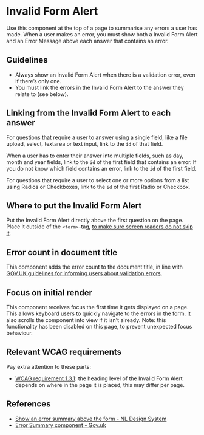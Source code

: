 <!-- @license CC0-1.0 -->

# Invalid Form Alert

Use this component at the top of a page to summarise any errors a user has made.
When a user makes an error, you must show both a Invalid Form Alert and an Error Message above each answer that contains an error.

## Guidelines

- Always show an Invalid Form Alert when there is a validation error, even if there’s only one.
- You must link the errors in the Invalid Form Alert to the answer they relate to (see below).

## Linking from the Invalid Form Alert to each answer

For questions that require a user to answer using a single field, like a file upload, select, textarea or text input, link to the `id` of that field.

When a user has to enter their answer into multiple fields, such as day, month and year fields, link to the `id` of the first field that contains an error.
If you do not know which field contains an error, link to the `id` of the first field.

For questions that require a user to select one or more options from a list using Radios or Checkboxes, link to the `id` of the first Radio or Checkbox.

## Where to put the Invalid Form Alert

Put the Invalid Form Alert directly above the first question on the page. Place it outside of the `<form>`-tag, [to make sure screen readers do not skip it](https://nldesignsystem.nl/richtlijnen/formulieren/meerdere-stappen/#plaats-de-informatie-over-waar-de-gebruiker-is-in-de-stappen-boven-het-formulier).

## Error count in document title

This component adds the error count to the document title,
in line with [GOV.UK guidelines for informing users about validation errors](https://design-system.service.gov.uk/patterns/validation/#how-to-tell-the-user-about-validation-errors).

## Focus on initial render

This component receives focus the first time it gets displayed on a page.
This allows keyboard users to quickly navigate to the errors in the form.
It also scrolls the component into view if it isn't already.
Note: this functionality has been disabled on this page, to prevent unexpected focus behaviour.

## Relevant WCAG requirements

Pay extra attention to these parts:

- [WCAG requirement 1.3.1](https://www.w3.org/TR/WCAG21/#info-and-relationships): the heading level of the Invalid Form Alert depends on where in the page it is placed, this may differ per page.

## References

- [Show an error summary above the form - NL Design System](https://www.nldesignsystem.nl/richtlijnen/formulieren/foutmeldingen#zet-een-samenvatting-van-de-foutmeldingen-boven-het-formulier)
- [Error Summary component - Gov.uk](https://design-system.service.gov.uk/components/error-summary/)
